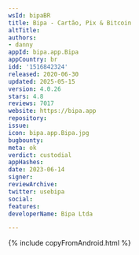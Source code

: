 ```yaml
---
wsId: bipaBR
title: Bipa - Cartão, Pix & Bitcoin
altTitle: 
authors:
- danny
appId: bipa.app.Bipa
appCountry: br
idd: '1516842324'
released: 2020-06-30
updated: 2025-05-15
version: 4.0.26
stars: 4.8
reviews: 7017
website: https://bipa.app
repository: 
issue: 
icon: bipa.app.Bipa.jpg
bugbounty: 
meta: ok
verdict: custodial
appHashes: 
date: 2023-06-14
signer: 
reviewArchive: 
twitter: usebipa
social: 
features: 
developerName: Bipa Ltda

---
```


{% include copyFromAndroid.html %}
